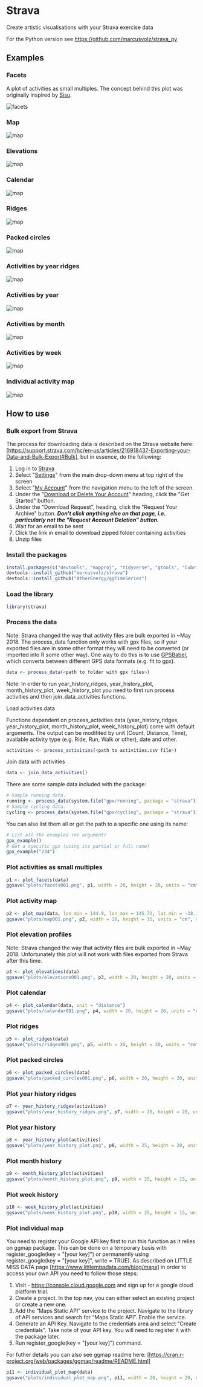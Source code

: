# Strava

Create artistic visualisations with your Strava exercise data

For the Python version see https://github.com/marcusvolz/strava_py

## Examples

### Facets

A plot of activities as small multiples. The concept behind this plot was originally inspired by [Sisu](https://twitter.com/madewithsisu).

![facets](https://github.com/marcusvolz/strava/blob/master/inst/plots/facets001.png "Facets, showing activity outlines")

### Map

![map](https://github.com/marcusvolz/strava/blob/master/inst/plots/map001.png "Map, showing activities on a map")

### Elevations

![map](https://github.com/marcusvolz/strava/blob/master/inst/plots/elevations001.png "Facets, showing elevation profiles")

### Calendar

![map](https://github.com/marcusvolz/strava/blob/master/inst/plots/calendar001.png "Calendar map")

### Ridges

![map](https://github.com/marcusvolz/strava/blob/master/inst/plots/ridges001.png "Ridges")

### Packed circles

![map](https://github.com/marcusvolz/strava/blob/master/inst/plots/circles001.png "Packed circles")

### Activities by year ridges

![map](https://github.com/Vosbrucke/strava/blob/master/inst/plots/year_history_ridges.png "Activities by year ridges")

### Activities by year

![map](https://github.com/Vosbrucke/strava/blob/master/inst/plots/year_history_plot.png "Activities by year")

### Activities by month

![map](https://github.com/Vosbrucke/strava/blob/master/inst/plots/month_history_plot.png "Activities by month")

### Activities by week

![map](https://github.com/Vosbrucke/strava/blob/master/inst/plots/week_history_plot.png "Activities by week")

### Individual activity map

![map](https://github.com/Vosbrucke/strava/blob/master/inst/plots/individual_plot_map.png "Individual activity map")

## How to use

### Bulk export from Strava
The process for downloading data is described on the Strava website here: [https://support.strava.com/hc/en-us/articles/216918437-Exporting-your-Data-and-Bulk-Export#Bulk], but in essence, do the following:

1. Log in to [Strava](https://www.strava.com/)
2. Select "[Settings](https://www.strava.com/settings/profile)" from the main drop-down menu at top right of the screen
3. Select "[My Account](https://www.strava.com/account)" from the navigation menu to the left of the screen.
4. Under the "[Download or Delete Your Account](https://www.strava.com/athlete/delete_your_account)" heading, click the "Get Started" button.
5. Under the "Download Request", heading, click the "Request Your Archive" button. ***Don't click anything else on that page, i.e. particularly not the "Request Account Deletion" button.***
6. Wait for an email to be sent
7. Click the link in email to download zipped folder containing activities
8. Unzip files

### Install the packages

```R
install.packages(c("devtools", "mapproj", "tidyverse", "gtools", "lubridate", "wesanderson", "ggmap", "patchwork"))
devtools::install_github("marcusvolz/strava")
devtools::install_github("AtherEnergy/ggTimeSeries")
```

### Load the library

```R
library(strava)
```

### Process the data

Note: Strava changed the way that activity files are bulk exported in ~May 2018. The process_data function only works with gpx files, so if your exported files are in some other format they will need to be converted (or imported into R some other way). One way to do this is to use [GPSBabel](https://www.gpsbabel.org/index.html), which converts between different GPS data formats (e.g. fit to gpx).

```R
data <- process_data(<path to folder with gpx files>)
```

Note: In order to run year_history_ridges, year_history_plot, month_history_plot, week_history_plot you need to first run process activities and then join_data_activities functions. 

Load activities data

Functions dependent on process_activities data (year_history_ridges, year_history_plot, month_history_plot, week_history_plot) come with default arguments. The output can be modifited by unit (Count, Distance, Time), available activity type (e.g. Ride, Run, Walk or other), date and other. 

```R
activities <- process_activities(<path to activities.csv file>)
```

Join data with activities

```R
data <- join_data_activities()
```

There are some sample data included with the package:

```R
# Sample running data.
running <- process_data(system.file("gpx/running", package = "strava"))
# Sample cycling data.
cycling <- process_data(system.file("gpx/cycling", package = "strava"))
```

You can also list them all or get the path to a specific one using its name:

```R
# List all the examples (no argument)
gpx_example()
# Get a specific gpx (using its partial or full name)
gpx_example("734")
```

### Plot activities as small multiples

```R
p1 <- plot_facets(data)
ggsave("plots/facets001.png", p1, width = 20, height = 20, units = "cm")
```

### Plot activity map

```R
p2 <- plot_map(data, lon_min = 144.9, lon_max = 145.73, lat_min = -38.1, lat_max = -37.475)
ggsave("plots/map001.png", p2, width = 20, height = 15, units = "cm", dpi = 600)
```

### Plot elevation profiles

Note: Strava changed the way that activity files are bulk exported in ~May 2018. Unfortunately this plot will not work with files exported from Strava after this time.

```R
p3 <- plot_elevations(data)
ggsave("plots/elevations001.png", p3, width = 20, height = 20, units = "cm")
```

### Plot calendar

```R
p4 <- plot_calendar(data, unit = "distance")
ggsave("plots/calendar001.png", p4, width = 20, height = 20, units = "cm")
```

### Plot ridges

```R
p5 <- plot_ridges(data)
ggsave("plots/ridges001.png", p5, width = 20, height = 20, units = "cm")
```

### Plot packed circles

```R
p6 <- plot_packed_circles(data)
ggsave("plots/packed_circles001.png", p6, width = 20, height = 20, units = "cm")
```

### Plot year history ridges

```R
p7 <- year_history_ridges(activities)
ggsave("plots/year_history_ridges.png", p7, width = 20, height = 20, unit = "cm")
```

### Plot year history

```R
p8 <- year_history_plot(activities)
ggsave("plots/year_history_plot.png", p8, width = 25, height = 20, unit = "cm")
```

### Plot month history

```R
p9 <- month_history_plot(activities)
ggsave("plots/month_history_plot.png", p9, width = 25, height = 15, unit = "cm")
```

### Plot week history

```R
p10 <- week_history_plot(activities)
ggsave("plots/week_history_plot.png", p10, width = 25, height = 15, unit = "cm")
```

### Plot individual map
You need to register your Google API key first to run this function as it relies on ggmap package. This can be done on a temporary basis with register_google(key = "[your key]") or permanently using register_google(key = "[your key]", write = TRUE). As described on LITTLE MISS DATA page [https://www.littlemissdata.com/blog/maps] in order to access your own API you need to follow those steps:

1. Visit - https://console.cloud.google.com and sign up for a google cloud platform trial.
2. Create a project. In the top nav, you can either select an existing project or create a new one.
3. Add the “Maps Static API” service to the project. Navigate to the library of API services and search for “Maps Static API”. Enable the service.
4. Generate an API Key. Navigate to the credentials area and select “Create credentials”. Take note of your API key. You will need to register it with the package later.
5. Run register_google(key = "[your key]") command.

For futher details you can also see ggmap readme here: [https://cran.r-project.org/web/packages/ggmap/readme/README.html]

```R
p11 <- individual_plot_map(data)
ggsave("plots/individual_plot_map.png", p11, width = 20, height = 20, unit = "cm")
```
